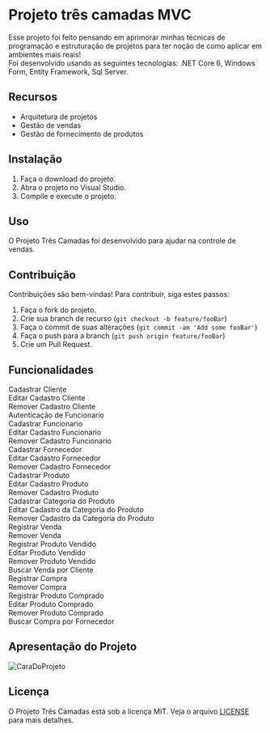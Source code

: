 # Projeto três camadas MVC

 Esse projeto foi feito pensando em aprimorar minhas técnicas de programação e estruturação de projetos para ter noção de como aplicar em ambientes mais reais!  
 Foi desenvolvido usando as seguintes tecnologias: .NET Core 6, Windows Form, Entity Framework, Sql Server.

## Recursos

- Arquitetura de projetos
- Gestão de vendas
- Gestão de fornecimento de produtos

## Instalação

1. Faça o download do projeto.
2. Abra o projeto no Visual Studio.
3. Compile e execute o projeto.

## Uso

O Projeto Três Camadas foi desenvolvido para ajudar na controle de vendas.

## Contribuição

Contribuições são bem-vindas! Para contribuir, siga estes passos:

1. Faça o fork do projeto.
2. Crie sua branch de recurso (`git checkout -b feature/fooBar`)
3. Faça o commit de suas alterações (`git commit -am 'Add some fooBar'`)
4. Faça o push para a branch (`git push origin feature/fooBar`)
5. Crie um Pull Request.

## Funcionalidades


Cadastrar Cliente  
Editar Cadastro Cliente  
Remover Cadastro Cliente  
Autenticação de Funcionario  
Cadastrar Funcionario  
Editar Cadastro Funcionario  
Remover Cadastro Funcionario  
Cadastrar Fornecedor  
Editar Cadastro Fornecedor  
Remover Cadastro Fornecedor  
Cadastrar Produto  
Editar Cadastro Produto  
Remover Cadastro Produto  
Cadastrar Categoria do Produto  
Editar Cadastro da Categoria do Produto  
Remover Cadastro da Categoria do Produto  
Registrar Venda  
Remover Venda  
Registrar Produto Vendido  
Editar Produto Vendido  
Remover Produto Vendido  
Buscar Venda por Cliente  
Registrar Compra  
Remover Compra  
Registrar Produto Comprado  
Editar Produto Comprado  
Remover Produto Comprado  
Buscar Compra por Fornecedor

## Apresentação do Projeto

![CaraDoProjeto](https://user-images.githubusercontent.com/77033790/212201141-d0ee2a37-e10d-487a-9032-6d9a50846c54.PNG)

## Licença

O Projeto Três Camadas está sob a licença MIT. Veja o arquivo [LICENSE](LICENSE) para mais detalhes.







